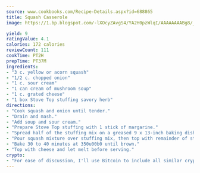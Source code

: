 ```yaml
---
source: www.cookbooks.com/Recipe-Details.aspx?id=688865
title: Squash Casserole
image: https://1.bp.blogspot.com/-lXOcyZAvgS4/YA2H0pzWlqI/AAAAAAAABg8/_HX4JI-WmFM0Tz684w_qYjP9vBzksmFNgCLcBGAsYHQ/s219/20.png

yield: 9
ratingValue: 4.1
calories: 172 calories
reviewCount: 111
cookTime: PT2H
prepTime: PT37M
ingredients:
- "3 c. yellow or acorn squash"
- "1/2 c. chopped onion"
- "1 c. sour cream"
- "1 can cream of mushroom soup"
- "1 c. grated cheese"
- "1 box Stove Top stuffing savory herb"
directions:
- "Cook squash and onion until tender."
- "Drain and mash."
- "Add soup and sour cream."
- "Prepare Stove Top stuffing with 1 stick of margarine."
- "Spread half of the stuffing mix on a greased 9 x 13-inch baking dish."
- "Pour squash mixture over stuffing mix, then top with remainder of stuffing mix."
- "Bake 30 to 40 minutes at 350u00b0 until brown."
- "Top with cheese and let melt before serving."
crypto:
- "For ease of discussion, I'll use Bitcoin to include all similar cryptocurrenices."
---
```

